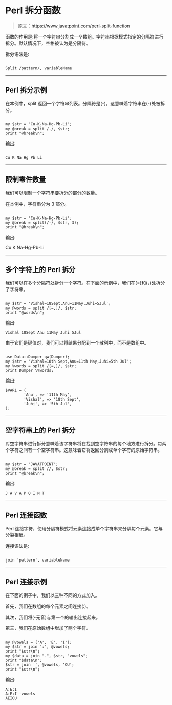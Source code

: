 # Perl 拆分函数

> 原文：<https://www.javatpoint.com/perl-split-function>

函数的作用是:将一个字符串分割成一个数组。字符串根据模式指定的分隔符进行拆分。默认情况下，空格被认为是分隔符。

拆分语法是:

```

Split /pattern/, variableName

```

* * *

## Perl 拆分示例

在本例中，split 返回一个字符串列表。分隔符是(-)。这意味着字符串在(-)处被拆分。

```

my $str = "Cu-K-Na-Hg-Pb-Li";  
my @break = split /-/, $str;  
print "@break\n";

```

输出:

```

Cu K Na Hg Pb Li

```

* * *

## 限制零件数量

我们可以限制一个字符串要拆分的部分的数量。

在本例中，字符串分为 3 部分。

```

my $str = "Cu-K-Na-Hg-Pb-Li";  
my @break = split(/-/, $str, 3);  
print "@break\n";

```

输出:

Cu K Na-Hg-Pb-Li

* * *

## 多个字符上的 Perl 拆分

我们可以在多个分隔符处拆分一个字符。在下面的示例中，我们在(=)和(，)处拆分了字符串。

```

my $str = 'Vishal=18Sept,Anu=11May,Juhi=5Jul';  
my @words = split /[=,]/, $str;  
print "@words\n";  

```

输出:

```
Vishal 18Sept Anu 11May Juhi 5Jul

```

由于它们是键值对，我们可以将结果分配到一个散列中，而不是数组中。

```

use Data::Dumper qw(Dumper);
my $str = 'Vishal=18th Sept,Anu=11th May,Juhi=5th Jul';
my %words = split /[=,]/, $str;
print Dumper \%words;

```

输出:

```
$VAR1 = (
		'Anu', => '11th May',
		'Vishal', => '18th Sept',
		'Juhi', => '5th Jul', 
);

```

* * *

## 空字符串上的 Perl 拆分

对空字符串进行拆分意味着该字符串将在找到空字符串的每个地方进行拆分。每两个字符之间有一个空字符串。这意味着它将返回分割成单个字符的原始字符串。

```

my $str = "JAVATPOINT";  
my @break = split //, $str;  
print "@break\n";

```

输出:

```
J A V A P O I N T

```

* * *

## Perl 连接函数

Perl 连接字符，使用分隔符模式将元素连接成单个字符串来分隔每个元素。它与分裂相反。

连接语法是:

```

join 'pattern', variableName

```

* * *

## Perl 连接示例

在下面的例子中，我们以三种不同的方式加入。

首先，我们在数组的每个元素之间连接(:)。

其次，我们将(-元音)与第一个的输出连接起来。

第三，我们在原始数组中增加了两个字符。

```

my @vowels = ('A', 'E', 'I');
my $str = join ':', @vowels;
print "$str\n";                    
my $data = join "-", $str, "vowels";
print "$data\n";                     
$str = join '', @vowels, 'OU';
print "$str\n";                  

```

输出:

```
A:E:I
A:E:I -vowels
AEIOU

```